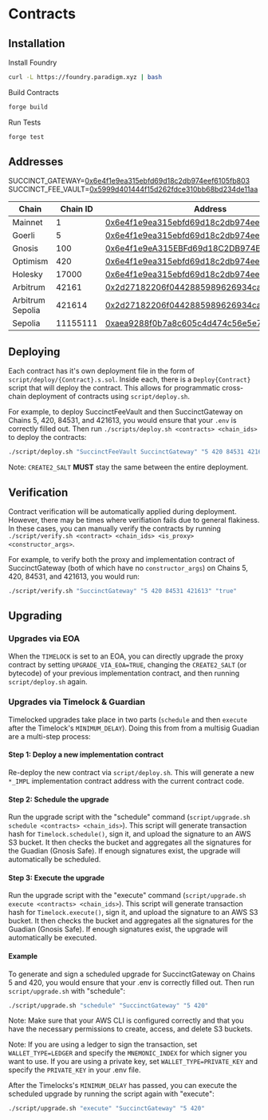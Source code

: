# Contracts

## Installation

Install Foundry

```sh
curl -L https://foundry.paradigm.xyz | bash
```

Build Contracts

```sh
forge build
```

Run Tests

```sh
forge test
```

## Addresses

SUCCINCT_GATEWAY=[0x6e4f1e9ea315ebfd69d18c2db974eef6105fb803](https://etherscan.io/address/0x6e4f1e9ea315ebfd69d18c2db974eef6105fb803)
SUCCINCT_FEE_VAULT=[0x5999d401444f15d262fdce310bb68bd234de11aa](https://etherscan.io/address/0x5999d401444f15d262fdce310bb68bd234de11aa)

| Chain            | Chain ID | Address                                                                                                          |
|------------------|----------|------------------------------------------------------------------------------------------------------------------|
| Mainnet          | 1        | [0x6e4f1e9ea315ebfd69d18c2db974eef6105fb803](https://etherscan.io/address/0x6e4f1e9ea315ebfd69d18c2db974eef6105fb803)            |
| Goerli           | 5        | [0x6e4f1e9ea315ebfd69d18c2db974eef6105fb803](https://goerli.etherscan.io/address/0x6e4f1e9ea315ebfd69d18c2db974eef6105fb803)     |
| Gnosis           | 100      | [0x6e4f1e9eA315EBFd69d18C2DB974EEf6105FB803](https://gnosisscan.io/address/0x6e4f1e9eA315EBFd69d18C2DB974EEf6105FB803)           |
| Optimism         | 420      | [0x6e4f1e9ea315ebfd69d18c2db974eef6105fb803](https://optimistic.etherscan.io/address/0x6e4f1e9ea315ebfd69d18c2db974eef6105fb803) |
| Holesky          | 17000    | [0x6e4f1e9ea315ebfd69d18c2db974eef6105fb803](https://holesky.etherscan.io/address/0x6e4f1e9ea315ebfd69d18c2db974eef6105fb803)    |
| Arbitrum         | 42161    | [0x2d27182206f0442885989626934ca9dd5290f979](https://arbiscan.io/address/0x2d27182206f0442885989626934ca9dd5290f979)             |
| Arbitrum Sepolia | 421614   | [0x2d27182206f0442885989626934ca9dd5290f979](https://sepolia.arbiscan.io/address/0x2d27182206f0442885989626934ca9dd5290f979)     |
| Sepolia          | 11155111 | [0xaea9288f0b7a8c605c4d474c56e5e74f96bfd4b3](https://sepolia.etherscan.io/address/0xaea9288f0b7a8c605c4d474c56e5e74f96bfd4b3)    |



## Deploying

Each contract has it's own deployment file in the form of `script/deploy/{Contract}.s.sol`. Inside each, there is a `Deploy{Contract}` script that will deploy the contract. This allows for programmatic cross-chain deployment of contracts using `script/deploy.sh`.

For example, to deploy SuccinctFeeVault and then SuccinctGateway on Chains 5, 420, 84531, and 421613, you would ensure that your `.env` is correctly filled out. Then run `./scripts/deploy.sh <contracts> <chain_ids>` to deploy the contracts:

```sh
./script/deploy.sh "SuccinctFeeVault SuccinctGateway" "5 420 84531 421613"
```

Note: `CREATE2_SALT` **MUST** stay the same between the entire deployment.

## Verification

Contract verification will be automatically applied during deployment. However, there may be times where verifiation fails due to general flakiness. In these cases, you can manually verify the contracts by running `./script/verify.sh <contract> <chain_ids> <is_proxy> <constructor_args>`.

For example, to verify both the proxy and implementation contract of SuccinctGateway (both of which have no `constructor_args`) on Chains 5, 420, 84531, and 421613, you would run:

```sh
./script/verify.sh "SuccinctGateway" "5 420 84531 421613" "true"
```

## Upgrading

### Upgrades via EOA

When the `TIMELOCK` is set to an EOA, you can directly upgrade the proxy contract by setting `UPGRADE_VIA_EOA=TRUE`, changing the `CREATE2_SALT` (or bytecode) of your previous implementation contract, and then running `script/deploy.sh` again.

### Upgrades via Timelock & Guardian

Timelocked upgrades take place in two parts (`schedule` and then `execute` after the Timelock's `MINIMUM_DELAY`). Doing this from from a multisig Guadian are a multi-step process:

#### Step 1: Deploy a new implementation contract

Re-deploy the new contract via `script/deploy.sh`. This will generate a new `*_IMPL` implementation contract address with the current contract code.

#### Step 2: Schedule the upgrade

Run the upgrade script with the "schedule" command (`script/upgrade.sh schedule <contracts> <chain_ids>`). This script will generate transaction hash for `Timelock.schedule()`, sign it, and upload the signature to an AWS S3 bucket. It then checks the bucket and aggregates all the signatures for the Guadian (Gnosis Safe). If enough signatures exist, the upgrade will automatically be scheduled.

#### Step 3: Execute the upgrade

Run the upgrade script with the "execute" command (`script/upgrade.sh execute <contracts> <chain_ids>`). This script will generate transaction hash for `Timelock.execute()`, sign it, and upload the signature to an AWS S3 bucket. It then checks the bucket and aggregates all the signatures for the Guadian (Gnosis Safe). If enough signatures exist, the upgrade will automatically be executed.

#### Example

To generate and sign a scheduled upgrade for SuccinctGateway on Chains 5 and 420, you would ensure that your .env is correctly filled out. Then run `script/upgrade.sh` with "schedule":

```sh
./script/upgrade.sh "schedule" "SuccinctGateway" "5 420"
```

Note: Make sure that your AWS CLI is configured correctly and that you have the necessary permissions to create, access, and delete S3 buckets.

Note: If you are using a ledger to sign the transaction, set `WALLET_TYPE=LEDGER` and specify the `MNEMONIC_INDEX` for which signer you want to use. If you are using a private key, set `WALLET_TYPE=PRIVATE_KEY` and specify the `PRIVATE_KEY` in your .env file.

After the Timelocks's `MINIMUM_DELAY` has passed, you can execute the scheduled upgrade by running the script again with "execute":

```sh
./script/upgrade.sh "execute" "SuccinctGateway" "5 420"
```
